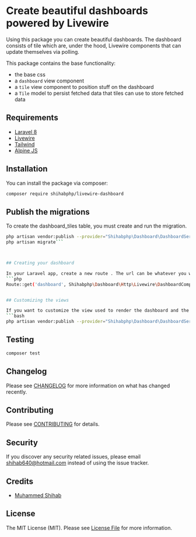 # Create beautiful dashboards powered by Livewire

Using this package you can create beautiful dashboards. The dashboard consists of tile which are, under the hood, Livewire components that can update themselves via polling. 

This package contains the base functionality:

- the base css
- a `dashboard` view component
- a `tile` view component to position stuff on the dashboard
- a `Tile` model to persist fetched data that tiles can use to store fetched data

## Requirements
- [Laravel 8](https://laravel.com/docs/8.x)
- [Livewire](https://laravel-livewire.com/)
- [Tailwind](https://tailwindcss.com/)
- [Alpine JS](https://github.com/alpinejs/alpine)



## Installation

You can install the package via composer:

```bash
composer require shihabphp/livewire-dashboard
```


## Publish the migrations


To create the dashboard_tiles table, you must create and run the migration.
```bash
php artisan vendor:publish --provider="Shihabphp\Dashboard\DashboardServiceProvider" --tag="dashboard-migrations"
php artisan migrate```



## Creating your dashboard

In your Laravel app, create a new route . The url can be whatever you want.
```php
Route::get('dashboard', Shihabphp\Dashboard\Http\Livewire\DashboardComponent::class);```


## Customizing the views

If you want to customize the view used to render the dashboard and the tiles, run this command:
```bash
php artisan vendor:publish --provider="Shihabphp\Dashboard\DashboardServiceProvider" --tag="dashboard-views"
```

## Testing

``` bash
composer test
```

## Changelog

Please see [CHANGELOG](CHANGELOG.md) for more information on what has changed recently.

## Contributing

Please see [CONTRIBUTING](CONTRIBUTING.md) for details.

## Security

If you discover any security related issues, please email shihab640@hotmail.com instead of using the issue tracker.

## Credits

- [Muhammed Shihab](https://github.com/shihabphp)

## License

The MIT License (MIT). Please see [License File](LICENSE.md) for more information.

